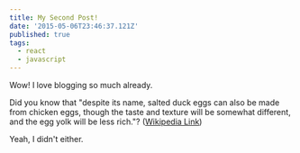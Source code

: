 ```yaml
---
title: My Second Post!
date: '2015-05-06T23:46:37.121Z'
published: true
tags:
  - react
  - javascript
---
```


Wow! I love blogging so much already.

Did you know that "despite its name, salted duck eggs can also be made from
chicken eggs, though the taste and texture will be somewhat different, and the
egg yolk will be less rich."?
([Wikipedia Link](https://en.wikipedia.org/wiki/Salted_duck_egg))

Yeah, I didn't either.

